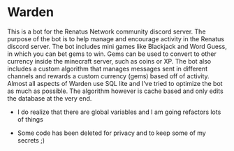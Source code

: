 # Warden
This is a bot for the Renatus Network community discord server.
The purpose of the bot is to help manage and encourage activity in the Renatus discord server.
The bot includes mini games like Blackjack and Word Guess, in which you can bet gems to win. 
Gems can be used to convert to other currency inside the minecraft server, such as coins or XP.
The bot also includes a custom algorithm that manages messages sent in different channels and rewards a custom currency (gems) based off of activity. 
Almost all aspects of Warden use SQL lite and I've tried to optimize the bot as much as possible.
The algorithm however is cache based and only edits the database at the very end.
* I do realize that there are global variables and I am going refactors lots of things
- Some code has been deleted for privacy and to keep some of my secrets ;)
